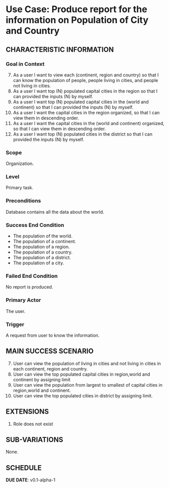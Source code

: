 # Use Case: Produce report for the information on Population of City and Country

## CHARACTERISTIC INFORMATION 

### Goal in Context

7. As a user I want to view each (continent, region and country)  so that I can know the population of people, people living in cities, and people not living in cities.
8. As a user I want top (N) populated capital cities in the region so that I can provided the inputs (N) by myself. 
9. As a user I want top (N) populated capital cities in the (world and continent) so that I can provided the inputs (N) by myself.
10. As a user I want the capital cities in the region organized, so that I can view them in descending order.
11. As a user I want the capital cities in the (world and continent) organized, so that I can view them in descending order.
12. As a user I want top (N) populated cities in the district so that I can provided the inputs (N) by myself.

### Scope

Organization.

### 

### Level

Primary task.

### 

### Preconditions

Database contains all the data about the world.

### 

### Success End Condition

- The population of the world.
- The population of a continent.
- The population of a region.
- The population of a country.
- The population of a district.
- The population of a city.

### 

### Failed End Condition

No report is produced.

### 

### Primary Actor

The user.

### 

### Trigger

A request from user to know the information.

## 

## MAIN SUCCESS SCENARIO

7. User can view the population of living in cities and not living in cities in each continent, region and country.
8. User can view the top populated capital cities in region,world and continent by assigning limit
9. User can view the population from largest to smallest of capital cities in region,world and continent.
10. User can view the top populated cities in district by assigning limit.

## 

## EXTENSIONS

1. Role does not exist

   

## SUB-VARIATIONS

None.

## 

## SCHEDULE

**DUE DATE**:  v0.1-alpha-1